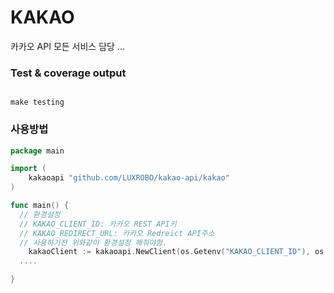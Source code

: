 # KAKAO
카카오 API 모든 서비스 담당 ...


### Test & coverage output

```

make testing

```

### 사용방법

```go
package main

import (
	kakaoapi "github.com/LUXROBO/kakao-api/kakao"
)

func main() {
  // 환경설정 
  // KAKAO_CLIENT_ID: 카카오 REST API키 
  // KAKAO_REDIRECT_URL: 카카오 Redreict API주소 
  // 사용하기전 위와같이 환경설정 해줘야함. 
	kakaoClient := kakaoapi.NewClient(os.Getenv("KAKAO_CLIENT_ID"), os.Getenv("KAKAO_REDIRECT_URL"))
  ....

}

```

